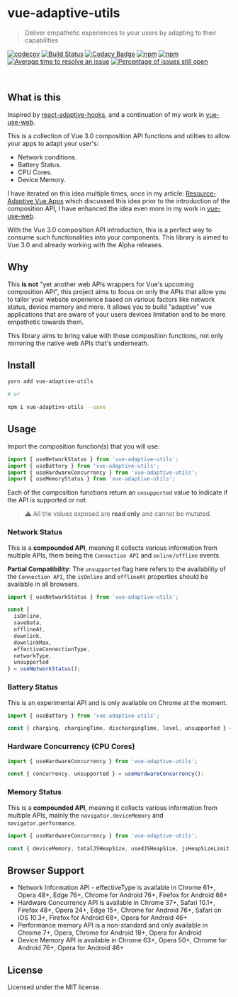 # vue-adaptive-utils

> Deliver empathetic experiences to your users by adapting to their capabilities

<p align="center">

[![codecov](https://codecov.io/gh/logaretm/vue-adaptive-utils/branch/master/graph/badge.svg)](https://codecov.io/gh/logaretm/vue-adaptive-utils)
[![Build Status](https://travis-ci.org/logaretm/vue-adaptive-utils.svg?branch=master)](https://travis-ci.org/logaretm/vue-adaptive-utils)
[![Codacy Badge](https://api.codacy.com/project/badge/Grade/087bd788687c4ccab6650756ce56fa05)](https://www.codacy.com/app/logaretm/vue-adaptive-utils)
[![npm](https://img.shields.io/npm/dm/vue-adaptive-utils.svg)](https://npm-stat.com/charts.html?package=vue-adaptive-utils)
[![npm](https://img.shields.io/npm/v/vue-adaptive-utils.svg)](https://www.npmjs.com/package/vue-adaptive-utils)
[![Average time to resolve an issue](http://isitmaintained.com/badge/resolution/logaretm/vue-adaptive-utils.svg)](http://isitmaintained.com/project/logaretm/vue-adaptive-utils 'Average time to resolve an issue')
[![Percentage of issues still open](http://isitmaintained.com/badge/open/logaretm/vue-adaptive-utils.svg)](http://isitmaintained.com/project/logaretm/vue-adaptive-utils 'Percentage of issues still open')

</p>
<br>

## What is this

Inspired by [react-adaptive-hooks](https://github.com/GoogleChromeLabs/react-adaptive-hooks), and a continuation of my work in [vue-use-web](https://github.com/logaretm/vue-use-web).

This is a collection of Vue 3.0 composition API functions and utilties to allow your apps to adapt your user's:

- Network conditions.
- Battery Status.
- CPU Cores.
- Device Memory.

I have iterated on this idea multiple times, once in my article: [Resource-Adaptive Vue Apps](https://logaretm.com/blog/2019-07-19-resource-adaptive-vue-apps/) which discussed this idea prior to the introduction of the composition API, I have enhanced the idea even more in my work in [vue-use-web](https://github.com/logaretm/vue-use-web).

With the Vue 3.0 composition API introduction, this is a perfect way to consume such functionalities into your components. This library is aimed to Vue 3.0 and already working with the Alpha releases.

## Why

This **is not** "yet another web APIs wrappers for Vue's upcoming composition API", this project aims to focus on only the APIs that allow you to tailor your website experience based on various factors like network status, device memory and more. It allows you to build "adaptive" vue applications that are aware of your users devices limitation and to be more empathetic towards them.

This library aims to bring value with those composition functions, not only mirroring the native web APIs that's underneath.

## Install

```sh
yarn add vue-adaptive-utils

# or

npm i vue-adaptive-utils --save
```

## Usage

Import the composition function(s) that you will use:

```js
import { useNetworkStatus } from 'vue-adaptive-utils';
import { useBattery } from 'vue-adaptive-utils';
import { useHardwareConcurrency } from 'vue-adaptive-utils';
import { useMemoryStatus } from 'vue-adaptive-utils';
```

Each of the composition functions return an `unsupported` value to indicate if the API is supported or not.

> ⚠ All the values exposed are **read only** and cannot be mutated.

### Network Status

This is a **compounded API**, meaning it collects various information from multiple APIs, them being the `Connection API` and `online/offline` events.

**Partial Compatibility**: The `unsupported` flag here refers to the availability of the `Connection API`, the `isOnline` and `offlineAt` properties should be available in all browsers.

```js
import { useNetworkStatus } from 'vue-adaptive-utils';

const {
  isOnline,
  saveData,
  offlineAt,
  downlink,
  downlinkMax,
  effectiveConnectionType,
  networkType,
  unsupported
} = useNetworkStatus();
```

### Battery Status

This is an experimental API and is only available on Chrome at the moment.

```js
import { useBattery } from 'vue-adaptive-utils';

const { charging, chargingTime, dischargingTime, level, unsupported } = useBattery();
```

### Hardware Concurrency (CPU Cores)

```js
import { useHardwareConcurrency } from 'vue-adaptive-utils';

const { concurrency, unsupported } = useHardwareConcurrency();
```

### Memory Status

This is a **compounded API**, meaning it collects various information from multiple APIs, mainly the `navigator.deviceMemory` and `navigator.performance`.

```js
import { useHardwareConcurrency } from 'vue-adaptive-utils';

const { deviceMemory, totalJSHeapSize, usedJSHeapSize, jsHeapSizeLimit, unsupported } = useMemoryStatus();
```

## Browser Support

- Network Information API - effectiveType is available in Chrome 61+, Opera 48+, Edge 76+, Chrome for Android 76+, Firefox for Android 68+
- Hardware Concurrency API is available in Chrome 37+, Safari 10.1+, Firefox 48+, Opera 24+, Edge 15+, Chrome for Android 76+, Safari on iOS 10.3+, Firefox for Android 68+, Opera for Android 46+
- Performance memory API is a non-standard and only available in Chrome 7+, Opera, Chrome for Android 18+, Opera for Android
- Device Memory API is available in Chrome 63+, Opera 50+, Chrome for Android 76+, Opera for Android 46+

## License

Licensed under the MIT license.
